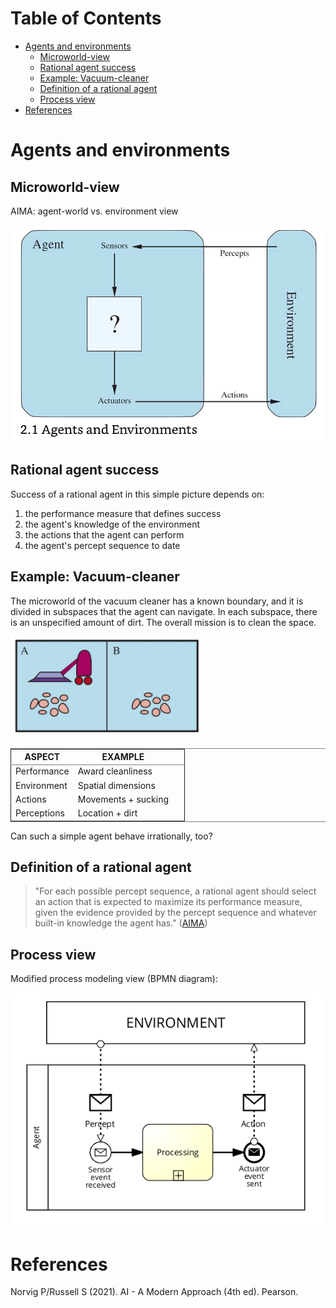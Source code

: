 
# Table of Contents

-   [Agents and environments](#org13b716d)
    -   [Microworld-view](#org291bd3c)
    -   [Rational agent success](#org5f6a06f)
    -   [Example: Vacuum-cleaner](#org6e24597)
    -   [Definition of a rational agent](#org9eefde1)
    -   [Process view](#orgc9d11a5)
-   [References](#orgad188bc)



<a id="org13b716d"></a>

# Agents and environments


<a id="org291bd3c"></a>

## Microworld-view

AIMA: agent-world vs. environment view

![img](./img/agents.png)


<a id="org5f6a06f"></a>

## Rational agent success

Success of a rational agent in this simple picture depends on:

1.  the performance measure that defines success
2.  the agent's knowledge of the environment
3.  the actions that the agent can perform
4.  the agent's percept sequence to date


<a id="org6e24597"></a>

## Example: Vacuum-cleaner

The microworld of the vacuum cleaner has a known boundary, and it
is divided in subspaces that the agent can navigate. In each
subspace, there is an unspecified amount of dirt. The overall
mission is to clean the space.

![img](./img/vacuum.png)

<table border="2" cellspacing="0" cellpadding="6" rules="groups" frame="hsides">


<colgroup>
<col  class="org-left" />

<col  class="org-left" />

<col  class="org-left" />
</colgroup>
<thead>
<tr>
<th scope="col" class="org-left">ASPECT</th>
<th scope="col" class="org-left">EXAMPLE</th>
<th scope="col" class="org-left">&#xa0;</th>
</tr>
</thead>

<tbody>
<tr>
<td class="org-left">Performance</td>
<td class="org-left">Award cleanliness</td>
<td class="org-left">&#xa0;</td>
</tr>


<tr>
<td class="org-left">Environment</td>
<td class="org-left">Spatial dimensions</td>
<td class="org-left">&#xa0;</td>
</tr>


<tr>
<td class="org-left">Actions</td>
<td class="org-left">Movements + sucking</td>
<td class="org-left">&#xa0;</td>
</tr>


<tr>
<td class="org-left">Perceptions</td>
<td class="org-left">Location + dirt</td>
<td class="org-left">&#xa0;</td>
</tr>
</tbody>
</table>

Can such a simple agent behave irrationally, too?


<a id="org9eefde1"></a>

## Definition of a rational agent

> "For each possible percept sequence, a rational agent should select
> an action that is expected to maximize its performance measure,
> given the evidence provided by the percept sequence and whatever
> built-in knowledge the agent has." ([AIMA](#org70c79ac))


<a id="orgc9d11a5"></a>

## Process view

Modified process modeling view (BPMN diagram):

![img](./img/agents_and_environments.png)


<a id="orgad188bc"></a>

# References

<a id="org70c79ac"></a> Norvig P/Russell S (2021). AI - A Modern Approach (4th ed). Pearson.

